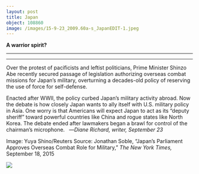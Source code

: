 ```yaml
---
layout: post
title: Japan
object: 108860
image: /images/15-9-23_2009.60a-s_JapanEDIT-1.jpeg
---
```

**A warrior spirit?**

****

****

Over the protest of pacificists and leftist politicians, Prime Minister Shinzo Abe recently secured passage of legislation authorizing overseas combat missions for Japan’s military, overturning a decades-old policy of reserving the use of force for self-defense.

Enacted after WWII, the policy curbed Japan’s military activity abroad. Now the debate is how closely Japan wants to ally itself with U.S. military policy in Asia. One worry is that Americans will expect Japan to act as its “deputy sheriff” toward powerful countries like China and rogue states like North Korea. The debate ended after lawmakers began a brawl for control of the chairman’s microphone.   —*Diane Richard, writer, September 23*

Image: Yuya Shino/Reuters
 Source: Jonathan Soble, “Japan’s Parliament Approves Overseas Combat Role for Military,” *The New York Times,* September 18, 2015 

![]({{siteurl.base}}/images/15-9-23_2009.60a-s_JapanEDIT-1.jpeg)
